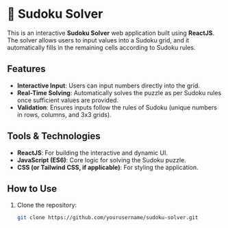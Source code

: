 # 🧩 Sudoku Solver  

This is an interactive **Sudoku Solver** web application built using **ReactJS**. The solver allows users to input values into a Sudoku grid, and it automatically fills in the remaining cells according to Sudoku rules.  

## Features  
- **Interactive Input**: Users can input numbers directly into the grid.  
- **Real-Time Solving**: Automatically solves the puzzle as per Sudoku rules once sufficient values are provided.  
- **Validation**: Ensures inputs follow the rules of Sudoku (unique numbers in rows, columns, and 3x3 grids).   

## Tools & Technologies  
- **ReactJS**: For building the interactive and dynamic UI.  
- **JavaScript (ES6)**: Core logic for solving the Sudoku puzzle.  
- **CSS (or Tailwind CSS, if applicable)**: For styling the application.  

## How to Use  
1. Clone the repository:  
   ```bash
   git clone https://github.com/yourusername/sudoku-solver.git
